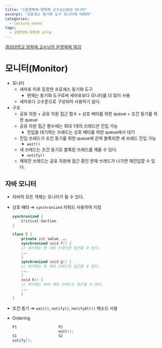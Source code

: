 ```yaml
---
title: "[운영체제-양희재 교수님]16강 모니터"
excerpt: "프로세스 동기화 도구 모니터에 대하여"
categories:
  - lecture_notes
tags:
  - 운영체제-양희재 교수님
---
```


[경성대학교 양희재 교수님의 운영체제 16강](http://www.kocw.net/home/cview.do?lid=4697108bb84d200e)

# 모니터(Monitor)

- 모니터
    - 세마포 이후 등장한 프로세스 동기화 도구
        - 현재는 동기화 도구로써 세마포보다 모니터를 더 많이 사용
    - 세마포다 고수준으로 구성되어 사용하기 쉽다.
- 구조
    - 공유 자원 + 공유 자원 접근 함수 + 상호 배타를 위한 queue + 조건 동기를 위한 queue
    - 공유 자원 접근 함수에는 최대 1개의 쓰레드만 진입 가능
        - 진입을 대기하는 쓰레드는 상호 배타를 위한 queue에서 대기
    - 진입 쓰레드가 조건 동기를 위한 queue에 갇혀 블록되면 새 쓰레드 진입 가능
        - `wait()`
    - 새 쓰레드는 조건 동기로 블록된 쓰레드를 깨울 수 있다.
        - `notify()`
    - 깨워진 쓰레드는 공유 자원에 접근 중인 현재 쓰레드가 나가면 재진입할 수 있다.

## 자바 모니터

- 자바의 모든 객체는 모니터가 될 수 있다.
- 상호 배타 ⇒ `synchronized` 키워드 사용하여 지정
    
    ```java
    synchronized {
    	Critical-Section
    }
    ```
    
    ```java
    class C {
    	private int value, …;
    	synchronized void f() {
    	// 여기에는 한 개의 쓰레드만 접근할 수 있다.
    	...
    	}
    	synchronized void g() {
    	// 여기에는 한 개의 쓰레드만 접근할 수 있다.
    	... 
    	}
    	void h() {
    	// 여기에는 여러 개의 쓰레드도 접근할 수 있다.
    	... 
    	}
    }
    ```
    
- 조건 동기 ⇒ `wait()`, `notify()`, `notifyAll()` 메소드 사용
- Ordering
    
    ```java
    P1                   P2
                         wait();
    S1                   S2
    notify();
    ```